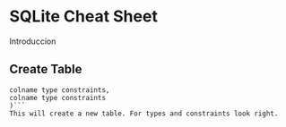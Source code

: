 <h1>SQLite Cheat Sheet</h1>
<p>Introduccion</p>

<h2>Create Table</h2>

```CREATE TABLE name (
colname type constraints,
colname type constraints
)```
This will create a new table. For types and constraints look right.  

